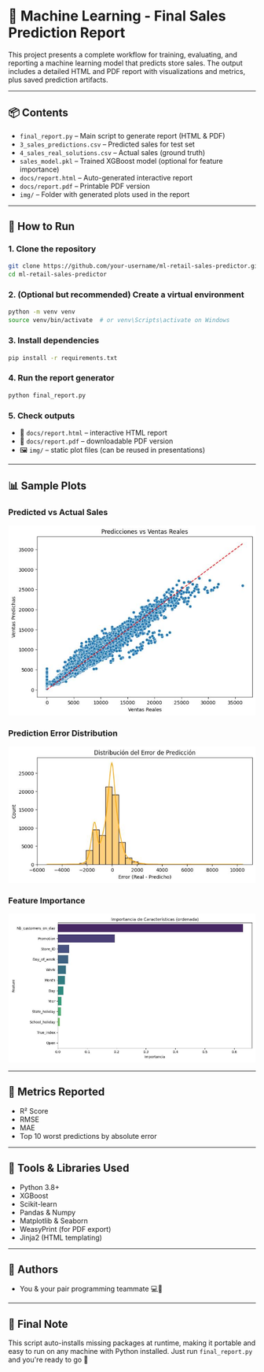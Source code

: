 # 🧠 Machine Learning - Final Sales Prediction Report

This project presents a complete workflow for training, evaluating, and reporting a machine learning model that predicts store sales. The output includes a detailed HTML and PDF report with visualizations and metrics, plus saved prediction artifacts.

---

## 📦 Contents

- `final_report.py` – Main script to generate report (HTML & PDF)  
- `3_sales_predictions.csv` – Predicted sales for test set  
- `4_sales_real_solutions.csv` – Actual sales (ground truth)  
- `sales_model.pkl` – Trained XGBoost model (optional for feature importance)  
- `docs/report.html` – Auto-generated interactive report  
- `docs/report.pdf` – Printable PDF version  
- `img/` – Folder with generated plots used in the report  

---

## 🚀 How to Run

### 1. Clone the repository

```bash
git clone https://github.com/your-username/ml-retail-sales-predictor.git
cd ml-retail-sales-predictor
```

### 2. (Optional but recommended) Create a virtual environment

```bash
python -m venv venv
source venv/bin/activate  # or venv\Scripts\activate on Windows
```

### 3. Install dependencies

```bash
pip install -r requirements.txt
```

### 4. Run the report generator

```bash
python final_report.py
```

### 5. Check outputs

- 📄 `docs/report.html` – interactive HTML report  
- 📑 `docs/report.pdf` – downloadable PDF version  
- 🖼️ `img/` – static plot files (can be reused in presentations)  

---

## 📊 Sample Plots

### Predicted vs Actual Sales  
![Scatter plot](img/scatter_real_vs_pred.jpg)

### Prediction Error Distribution  
![Error Histogram](img/histogram_error.jpg)

### Feature Importance  
![Feature Importance](img/feature_importance.jpg)

---

## 🧪 Metrics Reported

- R² Score  
- RMSE  
- MAE  
- Top 10 worst predictions by absolute error  

---

## 🧠 Tools & Libraries Used

- Python 3.8+  
- XGBoost  
- Scikit-learn  
- Pandas & Numpy  
- Matplotlib & Seaborn  
- WeasyPrint (for PDF export)  
- Jinja2 (HTML templating)  

---

## 👥 Authors

- You & your pair programming teammate 💻🤝  

---

## 🏁 Final Note

This script auto-installs missing packages at runtime, making it portable and easy to run on any machine with Python installed. Just run `final_report.py` and you're ready to go 🚀
